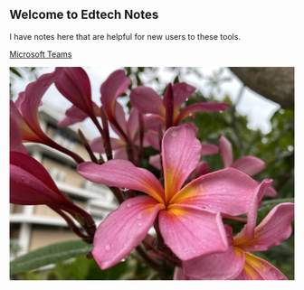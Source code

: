 ## Welcome to Edtech Notes

I have notes here that are helpful for new users to these tools.

[Microsoft Teams](msteams.html)

![flower](images/flower.jpeg)
